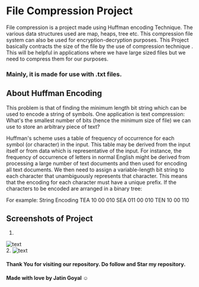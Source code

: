 # File Compression Project 
File compression is a project made using Huffman encoding Technique. The various data structures used are map, heaps, tree etc.
This compression file system can also be used for encryption-decryption purposes. This Project basically contracts the size of the file by the use of compression technique . This will be helpful in applications where we have large sized files but we need to compress them for our purposes. 
### **Mainly, it is made for use with .txt files.** 

## About Huffman Encoding
This problem is that of finding the minimum length bit string which can be used to encode a string of symbols. One application is text compression:
What's the smallest number of bits (hence the minimum size of file) we can use to store an arbitrary piece of text?

Huffman's scheme uses a table of frequency of occurrence for each symbol (or character) in the input. This table may be derived from the input itself or from data which is representative of the input. For instance, the frequency of occurrence of letters in normal English might be derived from processing a large number of text documents and then used for encoding all text documents. We then need to assign a variable-length bit string to each character that unambiguously represents that character. This means that the encoding for each character must have a unique prefix. If the characters to be encoded are arranged in a binary tree:

For example:
    String   Encoding
    TEA    10 00 010
    SEA    011 00 010
    TEN    10 00 110

## Screenshots of Project
1.
![text](https://github.com/JatinGoyal123/file_zipper/blob/main/img.png?raw=true)
<br>
2.
![text](https://github.com/JatinGoyal123/file_zipper/blob/main/img2.png?raw=true)

#### Thank You for visiting our repository. Do follow and Star my repository. 
#### Made with love by Jatin Goyal ☺️

